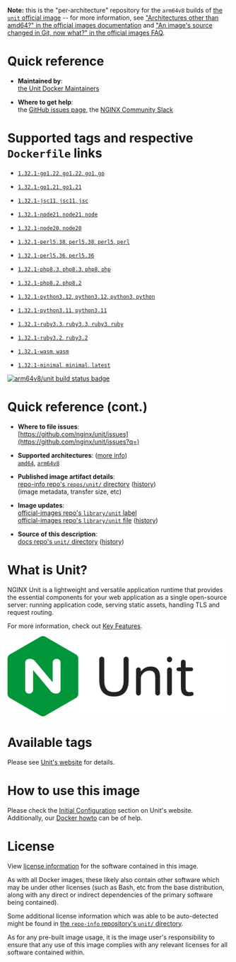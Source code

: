 <!--

********************************************************************************

WARNING:

    DO NOT EDIT "unit/README.md"

    IT IS AUTO-GENERATED

    (from the other files in "unit/" combined with a set of templates)

********************************************************************************

-->

**Note:** this is the "per-architecture" repository for the `arm64v8` builds of [the `unit` official image](https://hub.docker.com/_/unit) -- for more information, see ["Architectures other than amd64?" in the official images documentation](https://github.com/docker-library/official-images#architectures-other-than-amd64) and ["An image's source changed in Git, now what?" in the official images FAQ](https://github.com/docker-library/faq#an-images-source-changed-in-git-now-what).

# Quick reference

-	**Maintained by**:  
	[the Unit Docker Maintainers](https://github.com/nginx/unit)

-	**Where to get help**:  
	the [GitHub issues page](https://github.com/nginx/unit/issues), the [NGINX Community Slack](https://community.nginx.org/joinslack)

# Supported tags and respective `Dockerfile` links

-	[`1.32.1-go1.22`, `go1.22`, `go1`, `go`](https://github.com/nginx/unit/blob/0e79d961bb1ea68674961da1703ffedb1ddf6e43/pkg/docker/Dockerfile.go1.22)

-	[`1.32.1-go1.21`, `go1.21`](https://github.com/nginx/unit/blob/0e79d961bb1ea68674961da1703ffedb1ddf6e43/pkg/docker/Dockerfile.go1.21)

-	[`1.32.1-jsc11`, `jsc11`, `jsc`](https://github.com/nginx/unit/blob/0e79d961bb1ea68674961da1703ffedb1ddf6e43/pkg/docker/Dockerfile.jsc11)

-	[`1.32.1-node21`, `node21`, `node`](https://github.com/nginx/unit/blob/0e79d961bb1ea68674961da1703ffedb1ddf6e43/pkg/docker/Dockerfile.node21)

-	[`1.32.1-node20`, `node20`](https://github.com/nginx/unit/blob/0e79d961bb1ea68674961da1703ffedb1ddf6e43/pkg/docker/Dockerfile.node20)

-	[`1.32.1-perl5.38`, `perl5.38`, `perl5`, `perl`](https://github.com/nginx/unit/blob/0e79d961bb1ea68674961da1703ffedb1ddf6e43/pkg/docker/Dockerfile.perl5.38)

-	[`1.32.1-perl5.36`, `perl5.36`](https://github.com/nginx/unit/blob/0e79d961bb1ea68674961da1703ffedb1ddf6e43/pkg/docker/Dockerfile.perl5.36)

-	[`1.32.1-php8.3`, `php8.3`, `php8`, `php`](https://github.com/nginx/unit/blob/0e79d961bb1ea68674961da1703ffedb1ddf6e43/pkg/docker/Dockerfile.php8.3)

-	[`1.32.1-php8.2`, `php8.2`](https://github.com/nginx/unit/blob/0e79d961bb1ea68674961da1703ffedb1ddf6e43/pkg/docker/Dockerfile.php8.2)

-	[`1.32.1-python3.12`, `python3.12`, `python3`, `python`](https://github.com/nginx/unit/blob/0e79d961bb1ea68674961da1703ffedb1ddf6e43/pkg/docker/Dockerfile.python3.12)

-	[`1.32.1-python3.11`, `python3.11`](https://github.com/nginx/unit/blob/0e79d961bb1ea68674961da1703ffedb1ddf6e43/pkg/docker/Dockerfile.python3.11)

-	[`1.32.1-ruby3.3`, `ruby3.3`, `ruby3`, `ruby`](https://github.com/nginx/unit/blob/0e79d961bb1ea68674961da1703ffedb1ddf6e43/pkg/docker/Dockerfile.ruby3.3)

-	[`1.32.1-ruby3.2`, `ruby3.2`](https://github.com/nginx/unit/blob/0e79d961bb1ea68674961da1703ffedb1ddf6e43/pkg/docker/Dockerfile.ruby3.2)

-	[`1.32.1-wasm`, `wasm`](https://github.com/nginx/unit/blob/0e79d961bb1ea68674961da1703ffedb1ddf6e43/pkg/docker/Dockerfile.wasm)

-	[`1.32.1-minimal`, `minimal`, `latest`](https://github.com/nginx/unit/blob/0e79d961bb1ea68674961da1703ffedb1ddf6e43/pkg/docker/Dockerfile.minimal)

[![arm64v8/unit build status badge](https://img.shields.io/jenkins/s/https/doi-janky.infosiftr.net/job/multiarch/job/arm64v8/job/unit.svg?label=arm64v8/unit%20%20build%20job)](https://doi-janky.infosiftr.net/job/multiarch/job/arm64v8/job/unit/)

# Quick reference (cont.)

-	**Where to file issues**:  
	[https://github.com/nginx/unit/issues](https://github.com/nginx/unit/issues?q=)

-	**Supported architectures**: ([more info](https://github.com/docker-library/official-images#architectures-other-than-amd64))  
	[`amd64`](https://hub.docker.com/r/amd64/unit/), [`arm64v8`](https://hub.docker.com/r/arm64v8/unit/)

-	**Published image artifact details**:  
	[repo-info repo's `repos/unit/` directory](https://github.com/docker-library/repo-info/blob/master/repos/unit) ([history](https://github.com/docker-library/repo-info/commits/master/repos/unit))  
	(image metadata, transfer size, etc)

-	**Image updates**:  
	[official-images repo's `library/unit` label](https://github.com/docker-library/official-images/issues?q=label%3Alibrary%2Funit)  
	[official-images repo's `library/unit` file](https://github.com/docker-library/official-images/blob/master/library/unit) ([history](https://github.com/docker-library/official-images/commits/master/library/unit))

-	**Source of this description**:  
	[docs repo's `unit/` directory](https://github.com/docker-library/docs/tree/master/unit) ([history](https://github.com/docker-library/docs/commits/master/unit))

# What is Unit?

NGINX Unit is a lightweight and versatile application runtime that provides the essential components for your web application as a single open-source server: running application code, serving static assets, handling TLS and request routing.

For more information, check out [Key Features](https://unit.nginx.org/keyfeatures).

![logo](https://raw.githubusercontent.com/docker-library/docs/d6e69ebb56fe6890bd6ec587295ff1d67e2849fe/unit/logo.svg?sanitize=true)

# Available tags

Please see [Unit's website](https://unit.nginx.org/installation/#docker-images) for details.

# How to use this image

Please check the [Initial Configuration](https://unit.nginx.org/installation/#initial-configuration) section on Unit's website. Additionally, our [Docker howto](https://unit.nginx.org/howto/docker/) can be of help.

# License

View [license information](https://raw.githubusercontent.com/nginx/unit/master/LICENSE) for the software contained in this image.

As with all Docker images, these likely also contain other software which may be under other licenses (such as Bash, etc from the base distribution, along with any direct or indirect dependencies of the primary software being contained).

Some additional license information which was able to be auto-detected might be found in [the `repo-info` repository's `unit/` directory](https://github.com/docker-library/repo-info/tree/master/repos/unit).

As for any pre-built image usage, it is the image user's responsibility to ensure that any use of this image complies with any relevant licenses for all software contained within.
